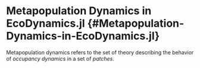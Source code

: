 
# Metapopulation Dynamics in EcoDynamics.jl {#Metapopulation-Dynamics-in-EcoDynamics.jl}

Metapopulation dynamics refers to the set of theory describing the behavior of _occupancy dynamics_ in a set of _patches_. 
